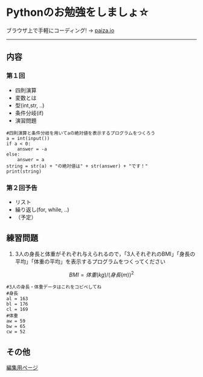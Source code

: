 # Pythonのお勉強をしましょ☆

ブラウザ上で手軽にコーディング! → [paiza.io](https://paiza.io/ja)  
* * *
## 内容
### 第１回
- 四則演算  
- 変数とは  
- 型(int,str, ..)  
- 条件分岐(if)  
- 演習問題  
```python3
#四則演算と条件分岐を用いてaの絶対値を表示するプログラムをつくろう
a = int(input())
if a < 0:
    answer = -a
else:
    answer = a
string = str(a) + "の絶対値は" + str(answer) + "です！"
print(string)
```
### 第２回予告
- リスト  
- 繰り返し(for, while, ..)
- （予定）


## 練習問題 
1. 3人の身長と体重がそれぞれ与えられるので，「3人それぞれのBMI」「身長の平均」「体重の平均」を表示するプログラムをつくってください  
```math
BMI = 体重(kg)/(身長(m))^2
```
```python3
#3人の身長・体重データはこれをコピペしてね
#身長
al = 163
bl = 176
cl = 169
#体重
aw = 59
bw = 65
cw = 52
```

## その他

 [編集用ページ](https://github.com/Ray-mech/learnPython/edit/master/index.md)
